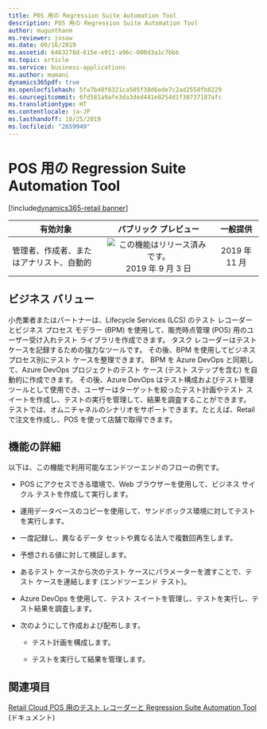 ```yaml
---
title: POS 用の Regression Suite Automation Tool
description: POS 用の Regression Suite Automation Tool
author: mugunthanm
ms.reviewer: josaw
ms.date: 09/16/2019
ms.assetid: 6463278d-615e-e911-a96c-000d3a1c7bbb
ms.topic: article
ms.service: business-applications
ms.author: mumani
dynamics365pdf: true
ms.openlocfilehash: 5fa7b48f8321ca505f38d6ede7c2ad2558fb8229
ms.sourcegitcommit: 6fd581a9afe3da3ded441e8254d1f30737187afc
ms.translationtype: HT
ms.contentlocale: ja-JP
ms.lasthandoff: 10/25/2019
ms.locfileid: "2659949"
---
```

# <a name="regression-suite-automation-tool-for-pos"></a>POS 用の Regression Suite Automation Tool
[!include[dynamics365-retail banner](../includes/dynamics365-retail.md)]

| 有効対象    |  パブリック プレビュー | 一般提供 | 
| ---------- | :----------: |:----------: |
|管理者、作成者、またはアナリスト、自動的|![この機能はリリース済みです。](/dynamics365-release-plan/media/green-checkmark.png "この機能はリリース済みです。") 2019 年 9 月 3 日| 2019 年 11 月|


## <a name="business-value"></a>ビジネス バリュー
<!-- bv start -->
小売業者またはパートナーは、Lifecycle Services (LCS) のテスト レコーダーとビジネス プロセス モデラー (BPM) を使用して、販売時点管理 (POS) 用のユーザー受け入れテスト ライブラリを作成できます。 タスク レコーダーはテスト ケースを記録するための強力なツールです。 その後、BPM を使用してビジネス プロセス別にテスト ケースを整理できます。 BPM を Azure DevOps と同期して、Azure DevOps プロジェクトのテスト ケース (テスト ステップを含む) を自動的に作成できます。 その後、Azure DevOps はテスト構成およびテスト管理ツールとして使用でき、ユーザーはターゲットを絞ったテスト計画やテスト スイートを作成し、テストの実行を管理して、結果を調査することができます。 テストでは、オムニチャネルのシナリオをサポートできます。たとえば、Retail で注文を作成し、POS を使って店舗で取得できます。
<!-- bv end -->



## <a name="feature-details"></a>機能の詳細
<!--feature detail start -->
以下は、この機能で利用可能なエンドツーエンドのフローの例です。

- POS にアクセスできる環境で、Web ブラウザーを使用して、ビジネス サイクル テストを作成して実行します。

- 運用データベースのコピーを使用して、サンドボックス環境に対してテストを実行します。

- 一度記録し、異なるデータ セットや異なる法人で複数回再生します。

- 予想される値に対して検証します。 

- あるテスト ケースから次のテスト ケースにパラメーターを渡すことで、テスト ケースを連結します (エンドツーエンド テスト)。

- Azure DevOps を使用して、テスト スイートを管理し、テストを実行し、テスト結果を調査します。

- 次のようにして作成および配布します。

  - テスト計画を構成します。

  - テストを実行して結果を管理します。
<!--feature detail end -->










## <a name="see-also"></a>関連項目

[Retail Cloud POS 用のテスト レコーダーと Regression Suite Automation Tool](https://docs.microsoft.com/dynamics365/unified-operations/retail/dev-itpro/pos-rsat) (ドキュメント)
